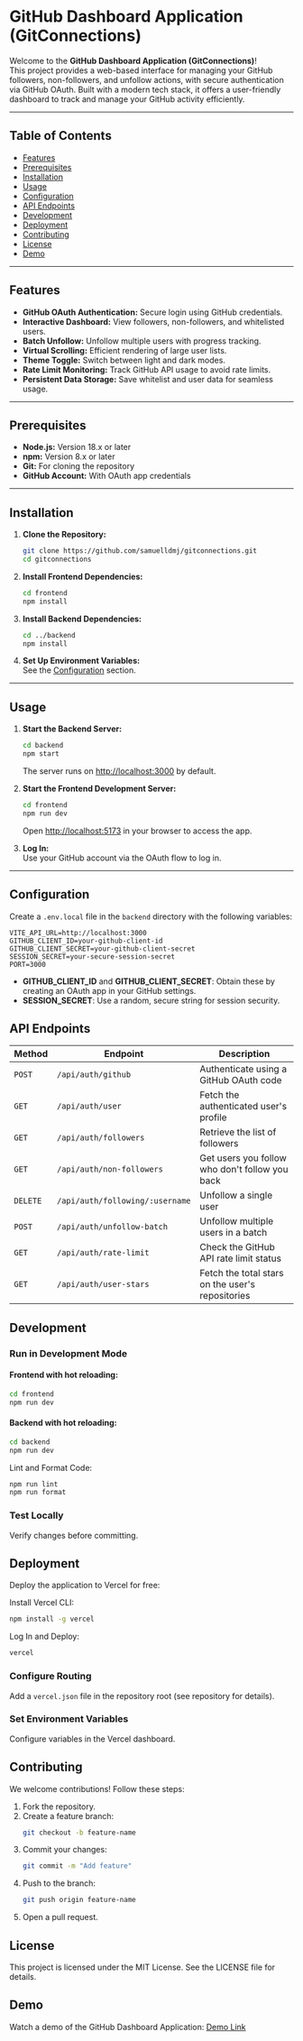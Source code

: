 # GitHub Dashboard Application (GitConnections)

Welcome to the **GitHub Dashboard Application (GitConnections)**!  
This project provides a web-based interface for managing your GitHub followers, non-followers, and unfollow actions, with secure authentication via GitHub OAuth. Built with a modern tech stack, it offers a user-friendly dashboard to track and manage your GitHub activity efficiently.

---

## Table of Contents

- [Features](#features)
- [Prerequisites](#prerequisites)
- [Installation](#installation)
- [Usage](#usage)
- [Configuration](#configuration)
- [API Endpoints](#api-endpoints)
- [Development](#development)
- [Deployment](#deployment)
- [Contributing](#contributing)
- [License](#license)
- [Demo](#demo)

---

## Features

- **GitHub OAuth Authentication:** Secure login using GitHub credentials.
- **Interactive Dashboard:** View followers, non-followers, and whitelisted users.
- **Batch Unfollow:** Unfollow multiple users with progress tracking.
- **Virtual Scrolling:** Efficient rendering of large user lists.
- **Theme Toggle:** Switch between light and dark modes.
- **Rate Limit Monitoring:** Track GitHub API usage to avoid rate limits.
- **Persistent Data Storage:** Save whitelist and user data for seamless usage.

---

## Prerequisites

- **Node.js:** Version 18.x or later
- **npm:** Version 8.x or later
- **Git:** For cloning the repository
- **GitHub Account:** With OAuth app credentials

---

## Installation

1. **Clone the Repository:**

   ```bash
   git clone https://github.com/samuelldmj/gitconnections.git
   cd gitconnections
   ```

2. **Install Frontend Dependencies:**

   ```bash
   cd frontend
   npm install
   ```

3. **Install Backend Dependencies:**

   ```bash
   cd ../backend
   npm install
   ```

4. **Set Up Environment Variables:**  
   See the [Configuration](#configuration) section.

---

## Usage

1. **Start the Backend Server:**

   ```bash
   cd backend
   npm start
   ```

   The server runs on [http://localhost:3000](http://localhost:3000) by default.

2. **Start the Frontend Development Server:**

   ```bash
   cd frontend
   npm run dev
   ```

   Open [http://localhost:5173](http://localhost:5173) in your browser to access the app.

3. **Log In:**  
   Use your GitHub account via the OAuth flow to log in.

---

## Configuration

Create a `.env.local` file in the `backend` directory with the following variables:

```env
VITE_API_URL=http://localhost:3000
GITHUB_CLIENT_ID=your-github-client-id
GITHUB_CLIENT_SECRET=your-github-client-secret
SESSION_SECRET=your-secure-session-secret
PORT=3000
```

- **GITHUB_CLIENT_ID** and **GITHUB_CLIENT_SECRET**: Obtain these by creating an OAuth app in your GitHub settings.
- **SESSION_SECRET**: Use a random, secure string for session security.

## API Endpoints

| Method   | Endpoint                        | Description                                      |
| -------- | ------------------------------- | ------------------------------------------------ |
| `POST`   | `/api/auth/github`              | Authenticate using a GitHub OAuth code           |
| `GET`    | `/api/auth/user`                | Fetch the authenticated user's profile           |
| `GET`    | `/api/auth/followers`           | Retrieve the list of followers                   |
| `GET`    | `/api/auth/non-followers`       | Get users you follow who don't follow you back   |
| `DELETE` | `/api/auth/following/:username` | Unfollow a single user                           |
| `POST`   | `/api/auth/unfollow-batch`      | Unfollow multiple users in a batch               |
| `GET`    | `/api/auth/rate-limit`          | Check the GitHub API rate limit status           |
| `GET`    | `/api/auth/user-stars`          | Fetch the total stars on the user's repositories |

## Development

### Run in Development Mode

#### Frontend with hot reloading:

```bash
cd frontend
npm run dev
```

#### Backend with hot reloading:

```bash
cd backend
npm run dev
```

Lint and Format Code:

```bash
npm run lint
npm run format
```

### Test Locally

Verify changes before committing.

## Deployment

Deploy the application to Vercel for free:

Install Vercel CLI:

```bash
npm install -g vercel
```

Log In and Deploy:

```bash
vercel
```

### Configure Routing

Add a `vercel.json` file in the repository root (see repository for details).

### Set Environment Variables

Configure variables in the Vercel dashboard.

## Contributing

We welcome contributions! Follow these steps:

1. Fork the repository.
2. Create a feature branch:
   ```bash
   git checkout -b feature-name
   ```
3. Commit your changes:
   ```bash
   git commit -m "Add feature"
   ```
4. Push to the branch:
   ```bash
   git push origin feature-name
   ```
5. Open a pull request.

## License

This project is licensed under the MIT License. See the LICENSE file for details.

## Demo

Watch a demo of the GitHub Dashboard Application: [Demo Link](/frontend/public/video/gitConnectionVid.mp4)

